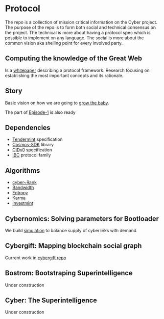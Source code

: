 # Protocol

The repo is a collection of mission critical information on the Cyber project. The purpose of the repo is to form both social and technical consensus on the project. The technical is more about having a protocol spec which is possible to implement on any language. The social is more about the common vision aka shelling point for every involved party.

## Computing the knowledge of the Great Web

Is a  [whitepaper](/computing-the-knowledge/computing-the-knowledge.md)  describing a protocol framework. Research focusing on establishing the most important concepts and its rationale.

## Story

Basic vision on how we are going to [grow the baby](/story/cyber-roadmap.md).

The part of [Episode-1](/story/episode-1.md) is also ready

## Dependencies

- [Tendermint](https://github.com/tendermint/spec/tree/master/spec) specification
- [Cosmos-SDK](https://github.com/cosmos/cosmos-sdk/tree/master/docs) library
- [CIDv0](https://github.com/multiformats/cid#cidv0) specification
- [IBC](https://github.com/cosmos/ibc) protocol family

## Algorithms
- [cyber~Rank](/cyber-rank/cyber~Rank.ipynb)
- [Bandwidth](/bandwidth/bandwidth.ipnb)
- [Entropy](/entropy/entropy.ipnb)
- [Karma](/karma/karma.ipnb)
- [Investmint](/investmint/investmint.ipnb)


## Cybernomics: Solving parameters for Bootloader

We build [simulation](https://github.com/cybercongress/cybernomics/blob/main/bostrom/README.md) to balance supply of cyberlinks with demand.

## Cybergift: Mapping blockchain social graph

Current work in [cybergift repo](https://github.com/cybercongress/cybergift)

## Bostrom: Bootstraping Superintelligence

Under construction

## Cyber: The Superintelligence

Under construction
